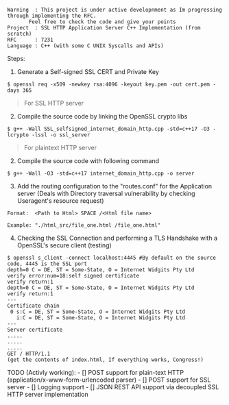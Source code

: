 ```
Warning  : This project is under active developnment as Im progressing through implementing the RFC. 
	   Feel free to check the code and give your points 
Project  : SSL HTTP Application Server C++ Implementation (from scratch)
RFC      : 7231
Language : C++ (with some C UNIX Syscalls and APIs)
```

Steps:
1. Generate a Self-signed SSL CERT and Private Key 
```
$ openssl req -x509 -newkey rsa:4096 -keyout key.pem -out cert.pem -days 365
```

> For SSL HTTP server

2. Compile the source code by linking the OpenSSL crypto libs

```
$ g++ -Wall SSL_selfsigned_internet_domain_http.cpp -std=c++17 -O3 -lcrypto -lssl -o ssl_server
```

> For plaintext HTTP server

2. Compile the source code with following command

```
$ g++ -Wall -O3 -std=c++17 internet_domain_http.cpp -o server
```

3. Add the routing configuration to the "routes.conf" for the Application server (Deals with Directory traversal vulnerability by checking Useragent's resource request)

```
Format:  <Path to Html> SPACE /<Html file name>

Example: "./html_src/file_one.html /file_one.html"
```

4. Checking the SSL Connection and performing a TLS Handshake with a OpenSSL's secure client (testing)

```
$ openssl s_client -connect localhost:4445 #By default on the source code, 4445 is the SSL port	
depth=0 C = DE, ST = Some-State, O = Internet Widgits Pty Ltd
verify error:num=18:self signed certificate
verify return:1
depth=0 C = DE, ST = Some-State, O = Internet Widgits Pty Ltd
verify return:1
---
Certificate chain
 0 s:C = DE, ST = Some-State, O = Internet Widgits Pty Ltd
   i:C = DE, ST = Some-State, O = Internet Widgits Pty Ltd
---
Server certificate
.....
.....
.....
GET / HTTP/1.1
(get the contents of index.html, If everything works, Congress!)
```

TODO (Activly working):
	- [] POST support for plain-text HTTP (application/x-www-form-urlencoded parser)
	- [] POST support for SSL server
	- [] Logging support
	- [] JSON REST API support via decoupled SSL HTTP server implementation
